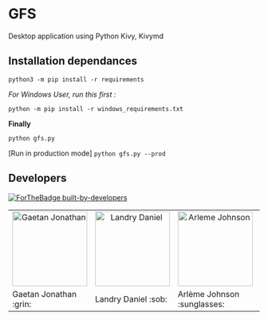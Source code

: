 # GFS
  Desktop application using Python Kivy, Kivymd

  
## Installation dependances

`python3 -m pip install -r requirements`

 *For Windows User, run this first :* 

`python -m pip install -r windows_requirements.txt`


**Finally**

`python gfs.py`

[Run in production mode]
`python gfs.py --prod`

## Developers

[![ForTheBadge built-by-developers](http://ForTheBadge.com/images/badges/built-by-developers.svg)](#README)

<table>
 <tr>
    <td align="center"><a href="https://gaetan1903.github.com"><img src="https://avatars0.githubusercontent.com/u/43904633?s=460&v=4" width="150px;" height="150px;" alt="Gaetan Jonathan"/> </td>
     <td align="center"><a href="https://Landris18.github.com"><img src="https://avatars0.githubusercontent.com/u/47665507?s=400&v=4" width="150px;" height="150px;" alt="Landry Daniel"/> </td>
     	<td align="center"><a href="https://rootkit7628.github.com"><img src="https://avatars0.githubusercontent.com/u/60097202?s=400&v=4" width="150px;" height="150px;" alt="Arleme Johnson"/> </td>
          <td align="center"><a href="https://Jayah001.github.com"><img src="https://avatars2.githubusercontent.com/u/74564160?s=460&v=4" width="150px;" height="150px;" alt="Hajatiana Sitraka"/> </td>
 </tr>
 <tr>

  <td> Gaetan Jonathan :grin: </td>
  <td> Landry Daniel :sob: </td>
  <td> Arlème Johnson :sunglasses: </td>
   <td> Hajatiana Sitraka :scream: </td> 
  <td> 
 </tr>
</table>





